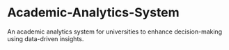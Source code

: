 # Academic-Analytics-System
An academic analytics system for universities to enhance decision-making using data-driven insights.
